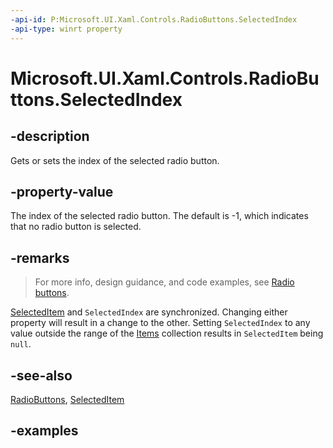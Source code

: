 ```yaml
---
-api-id: P:Microsoft.UI.Xaml.Controls.RadioButtons.SelectedIndex
-api-type: winrt property
---
```


# Microsoft.UI.Xaml.Controls.RadioButtons.SelectedIndex

<!--
public static Windows.UI.Xaml.DependencyProperty SelectedIndex { get; set; }
-->

## -description

Gets or sets the index of the selected radio button.

## -property-value

The index of the selected radio button. The default is -1, which indicates that no radio button is selected.

## -remarks

> For more info, design guidance, and code examples, see [Radio buttons](/windows/uwp/design/controls-and-patterns/radio-button).

[SelectedItem](radiobuttons_selecteditem.md) and `SelectedIndex` are synchronized. Changing either property will result in a change to the other. Setting `SelectedIndex` to any value outside the range of the [Items](radiobuttons_items.md) collection results in `SelectedItem` being `null`.

## -see-also

[RadioButtons](radiobuttons.md), [SelectedItem](radiobuttons_selecteditem.md)

## -examples

